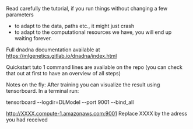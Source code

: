 Read carefully the tutorial, if you run things without changing a few parameters 
- to adapt to the data, paths etc., it might just crash
- to adapt to the computational resources we have, you will end up waiting forever.

Full dnadna documentation available at https://mlgenetics.gitlab.io/dnadna/index.html

Quickstart tuto 1 command lines are available on the repo (you can check that out at first to have an overview of all steps)




Notes on the fly:
After training you can visualize the result using tensorboard. In a terminal run:

tensorboard --logdir=DLModel --port 9001 --bind_all

http://XXXX.compute-1.amazonaws.com:9001
Replace XXXX by the adress you had received


